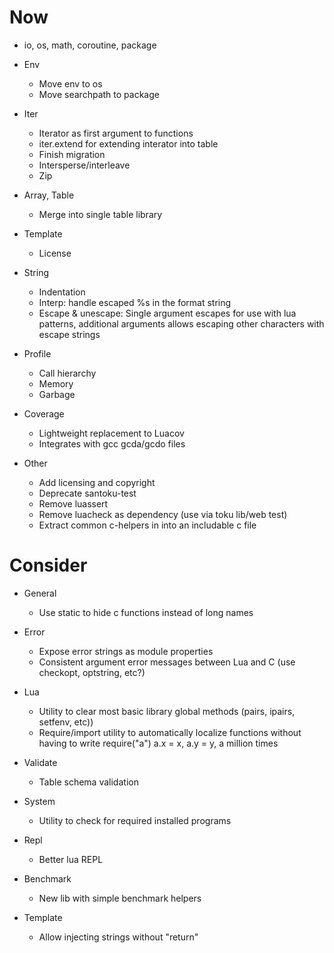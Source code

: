 # Now

- io, os, math, coroutine, package

- Env
    - Move env to os
    - Move searchpath to package

- Iter
    - Iterator as first argument to functions
    - iter.extend for extending interator into table
    - Finish migration
    - Intersperse/interleave
    - Zip

- Array, Table
    - Merge into single table library

- Template
    - License

- String
    - Indentation
    - Interp: handle escaped %s in the format string
    - Escape & unescape: Single argument escapes for use with lua patterns,
      additional arguments allows escaping other characters with escape strings

- Profile
    - Call hierarchy
    - Memory
    - Garbage

- Coverage
    - Lightweight replacement to Luacov
    - Integrates with gcc gcda/gcdo files

- Other
    - Add licensing and copyright
    - Deprecate santoku-test
    - Remove luassert
    - Remove luacheck as dependency (use via toku lib/web test)
    - Extract common c-helpers in into an includable c file

# Consider

- General
    - Use static to hide c functions instead of long names

- Error
    - Expose error strings as module properties
    - Consistent argument error messages between Lua and C (use checkopt,
      optstring, etc?)

- Lua
    - Utility to clear most basic library global methods (pairs, ipairs,
      setfenv, etc))
    - Require/import utility to automatically localize functions without having
      to write require("a") a.x = x, a.y = y, a million times

- Validate
    - Table schema validation

- System
    - Utility to check for required installed programs

- Repl
    - Better lua REPL

- Benchmark
    - New lib with simple benchmark helpers

- Template
    - Allow injecting strings without "return"
